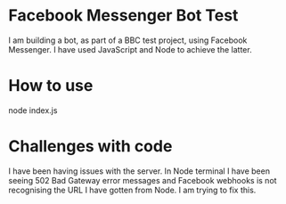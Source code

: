 # Facebook Messenger Bot Test
I am building a bot, as part of a BBC test project, using Facebook Messenger. I have used JavaScript and Node to achieve the latter.

# How to use
node index.js

# Challenges with code
I have been having issues with the server. In Node terminal I have been seeing 502 Bad Gateway error messages and Facebook webhooks is not recognising the URL I have gotten from Node.
I am trying to fix this.
